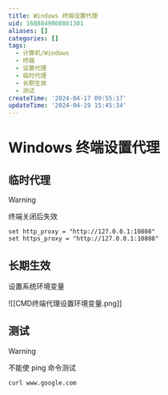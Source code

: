 ```yaml
---
title: Windows 终端设置代理
uid: 1688849860861301
aliases: []
categories: []
tags:
  - 计算机/Windows
  - 终端
  - 设置代理
  - 临时代理
  - 长期生效
  - 测试
createTime: '2024-04-17 09:55:17'
updateTime: '2024-04-19 15:45:34'
---
```


# Windows 终端设置代理

## 临时代理

> [!warning]
> 终端关闭后失效

```shell
set http_proxy = "http://127.0.0.1:10808"
set https_proxy = "http://127.0.0.1:10808"
```

## 长期生效

设置系统环境变量

![[CMD终端代理设置环境变量.png]]

## 测试

> [!warning]
> 不能使 ping 命令测试

```sehll
curl www.google.com
```
